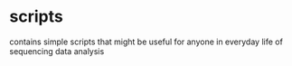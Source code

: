 # scripts
contains simple scripts that might be useful for anyone in everyday life of sequencing data analysis
